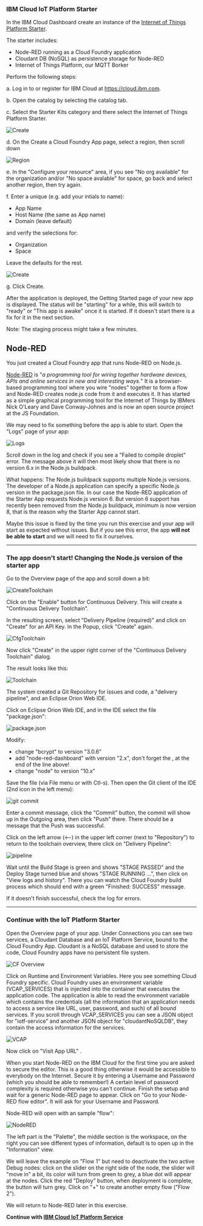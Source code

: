 ### IBM Cloud IoT Platform Starter

In the IBM Cloud Dashboard create an instance of the [Internet of Things Platform Starter](https://cloud.ibm.com/docs/IoT-starter?topic=iot-starter-gettingstartedtemplate#gettingstartedtemplate).

The starter includes:

* Node-RED running as a Cloud Foundry application
* Cloudant DB (NoSQL) as persistence storage for Node-RED
* Internet of Things Platform, our MQTT Borker

Perform the following steps:

a. Log in to or register for IBM Cloud at https://cloud.ibm.com.

b. Open the catalog by selecting the catalog tab.

c. Select the Starter Kits category and there select the Internet of Things Platform Starter.

![Create](images/catalog-iotp.png)

d. On the Create a Cloud Foundry App page, select a region, then scroll down

![Region](images/select-region.png)


e. In the "Configure your resource" area, if you see "No org available" for the organization and/or "No space avalable" for space, go back and select another region, then try again.

f. Enter a unique (e.g. add your intials to name):

* App Name
* Host Name (the same as App name)
* Domain (leave default)

and verify the selections  for:   
* Organization
* Space

Leave the defaults for the rest.    

![Create](images/create-nodered.png)


g. Click Create.

After the application is deployed, the Getting Started page of your new app is displayed. The status will be "starting" for a while, this will switch to "ready" or "This app is awake" once it is started. If it doesn't start there is a fix for it in the next section.
        
Note: The staging process might take a few minutes.


## Node-RED

You just created a Cloud Foundry app that runs Node-RED on Node.js. 

[Node-RED](https://nodered.org/) is "_a programming tool for wiring together hardware devices, APIs and online services in new and interesting ways._" It is a browser-based programming tool where you wire "nodes" together to form a flow and Node-RED creates node.js code from it and executes it. It has started as a simple graphical programming tool for the Internet of Things by IBMers Nick O'Leary and Dave Conway-Johnes and is now an open source project at the JS Foundation.

We may need to fix something before the app is able to start. Open the "Logs" page of your app:

![Logs](images/iotp-logs.png)

Scroll down in the log and check if you see a "Failed to compile droplet" error. The message above it will then most likely show that there is no version 6.x in the Node.js buildpack. 

What happens: The Node.js buildpack supports multiple Node.js versions. The developer of a Node.js application can specify a specific Node.js version in the package.json file. In our case the Node-RED application of the Starter App requests Node.js version 6. But version 6 support has recently been removed from the Node.js buildpack, minimum is now version 8, that is the reason why the Starter App cannot start.

Maybe this issue is fixed by the time you run this exercise and your app will start as expected without issues. But if you see this error, the app __will not be able to start__ and we will need to fix it ourselves.

---
### The app doesn't start! Changing the Node.js version of the starter app

Go to the Overview page of the app and scroll down a bit:

![CreateToolchain](images/create-toolchain.png)

Click on the "Enable" button for Continuous Delivery. This will create a "Continuous Delivery Toolchain".

In the resulting screen, select "Delivery Pipeline (required)" and click on "Create" for an API Key. In the Popup, click "Create" again. 

![CfgToolchain](images/configure-toolchain.png)

Now click "Create" in the upper right corner of the "Continuous Delivery Toolchain" dialog.

The result looks like this:

![Toolchain](images/toolchain.png)

The system created a Git Repository for issues and code, a "delivery pipeline", and an Eclipse Orion Web IDE.

Click on Eclipse Orion Web IDE, and in the IDE select the file "package.json":

![package.json](images/package-json.png)

Modify:

* change "bcrypt" to version "3.0.6"
* add "node-red-dashboard" with version "2.x", don't forget the , at the end of the line above!
* change "node" to version "10.x"

Save the file (via File menu or with Ctl-s). Then open the Git client of the IDE (2nd icon in the left menu):

![git commit](images/git-package.json.png)

Enter a commit message, click the "Commit" button, the commit will show up in the Outgoing area, then click "Push" there. There should be a message that the Push was successful.

Click on the left arrow (<--)  in the upper left corner (next to "Repository") to return to the toolchain overview, there click on "Delivery Pipeline":

![pipeline](images/pipeline-package.json.png)

Wait until the Build Stage is green and shows "STAGE PASSED" and the Deploy Stage turned blue and shows "STAGE RUNNING ...", then click on "View logs and history". There you can watch the Cloud Foundry build process which should end with a green "Finished: SUCCESS" message.

If it doesn't finish successful, check the log for errors.

---

### Continue with the IoT Platform Starter

Open the Overview page of your app. Under Connections you can see two services, a Cloudant Database and an IoT Platform Service, bound to the Cloud Foundry App. Cloudant is a NoSQL database and used to store the code, Cloud Foundry apps have no persistent file system.

![CF Overview](images/nodered-overview.png)

Click on Runtime and Environment Variables. Here you see something Cloud Foundry specific. Cloud Foundry uses an environment variable (VCAP_SERVICES) that is injected into the container that executes the application code. The application is able to read the environment variable which contains the credentials (all the information that an application needs to access a service like URL, user, password, and such) of all bound services. If you scroll through VCAP_SERVICES you can see a JSON object for "iotf-service" and another JSON object for "cloudantNoSQLDB", they contain the access information for the services. 

![VCAP](images/nodered-runtime.png)

Now click on "Visit App URL" .

When you start Node-RED on the IBM Cloud for the first time you are asked to secure the editor. This is a good thing otherwise it would be accessible to everybody on the Internet. Secure it by entering a Username and Password (which you should be able to remember!) A certain level of password complexity is required otherwise you can't continue. Finish the setup and wait for a generic Node-RED page to appear. Click on "Go to your Node-RED flow editor". It will ask for your Username and Password. 

Node-RED will open with an sample "flow":

![NodeRED](images/nodered-editor.png)

The left part is the "Palette", the middle section is the workspace, on the right you can see different types of information, default is to open up in the "Information" view.

We will leave the example on "Flow 1" but need to deactivate the two active Debug nodes: click on the slider on the right side of the node, the slider will "move in" a bit, its color will turn from green to grey, a blue dot will appear at the nodes. Click the red "Deploy" button, when deployment is complete, the button will turn grey. Click on "+" to create another empty flow ("Flow 2").

We will return to Node-RED later in this exercise.

__Continue with [IBM Cloud IoT Platform Service ](2-IOTP.md)__   

